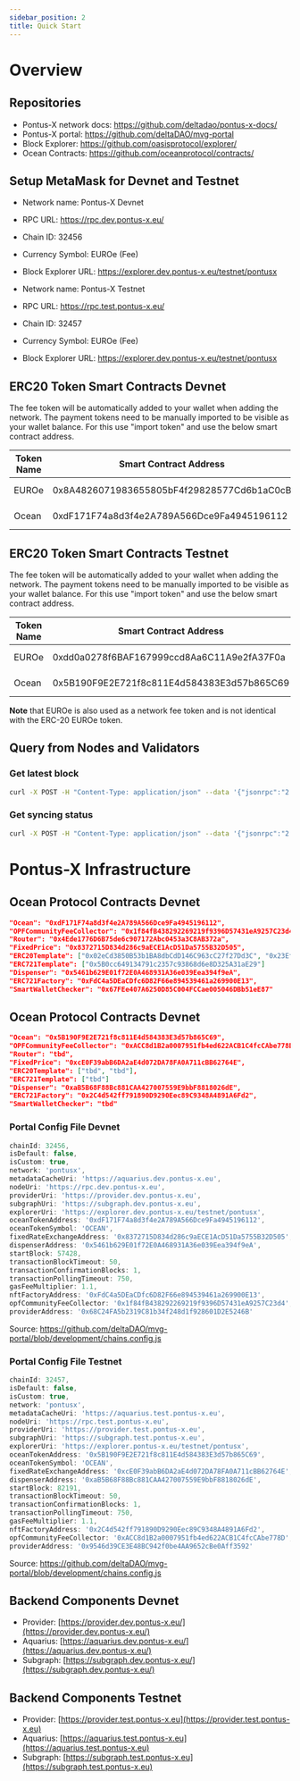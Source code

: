 ```yaml
---
sidebar_position: 2
title: Quick Start
---
```


# Overview

## Repositories

- Pontus-X network docs: https://github.com/deltadao/pontus-x-docs/
- Pontus-X portal: https://github.com/deltaDAO/mvg-portal
- Block Explorer: https://github.com/oasisprotocol/explorer/
- Ocean Contracts: https://github.com/oceanprotocol/contracts/

## Setup MetaMask for Devnet and Testnet

- Network name: Pontus-X Devnet
- RPC URL: https://rpc.dev.pontus-x.eu/
- Chain ID: 32456
- Currency Symbol: EUROe (Fee)
- Block Explorer URL: https://explorer.dev.pontus-x.eu/testnet/pontusx

- Network name: Pontus-X Testnet
- RPC URL: https://rpc.test.pontus-x.eu/
- Chain ID: 32457
- Currency Symbol: EUROe (Fee)
- Block Explorer URL: https://explorer.dev.pontus-x.eu/testnet/pontusx

## ERC20 Token Smart Contracts Devnet

The fee token will be automatically added to your wallet when adding the network. The payment tokens need to be manually imported to be visible as your wallet balance. For this use "import token" and use the below smart contract address.

| Token Name | Smart Contract Address                     | Comment       |
| ---------- | ------------------------------------------ | ------------- |
| EUROe      | 0x8A4826071983655805bF4f29828577Cd6b1aC0cB | Payment Token |
| Ocean      | 0xdF171F74a8d3f4e2A789A566Dce9Fa4945196112 | Payment Token |

## ERC20 Token Smart Contracts Testnet

The fee token will be automatically added to your wallet when adding the network. The payment tokens need to be manually imported to be visible as your wallet balance. For this use "import token" and use the below smart contract address.

| Token Name | Smart Contract Address                     | Comment       |
| ---------- | ------------------------------------------ | ------------- |
| EUROe      | 0xdd0a0278f6BAF167999ccd8Aa6C11A9e2fA37F0a | Payment Token |
| Ocean      | 0x5B190F9E2E721f8c811E4d584383E3d57b865C69 | Payment Token |

**Note** that EUROe is also used as a network fee token and is not identical with the ERC-20 EUROe token.

## Query from Nodes and Validators

### Get latest block

```bash
curl -X POST -H "Content-Type: application/json" --data '{"jsonrpc":"2.0","method":"eth_getBlockByNumber","params":["latest", false],"id":1}' https://rpc.dev.pontus-x.eu/
```

### Get syncing status

```bash
curl -X POST -H "Content-Type: application/json" --data '{"jsonrpc":"2.0","method":"eth_syncing","params":[],"id":1}' https://rpc.dev.pontus-x.eu/
```

# Pontus-X Infrastructure

## Ocean Protocol Contracts Devnet

```json
"Ocean": "0xdF171F74a8d3f4e2A789A566Dce9Fa4945196112",
"OPFCommunityFeeCollector": "0x1f84fB438292269219f9396D57431eA9257C23d4",
"Router": "0x4Ede1776D6B75de6c907172Abc0453a3C8AB372a",
"FixedPrice": "0x8372715D834d286c9aECE1AcD51Da5755B32D505",
"ERC20Template": ["0x02eCd3850B53b1BA8dbCdD146C963cC27f27Dd3C", "0x23Efb300c8778d6842bB0cCBD07D356eCeB97070"],
"ERC721Template": ["0x5B0cc649134791c2357c93868d6e8D325A31aE29"]
"Dispenser": "0x5461b629E01f72E0A468931A36e039Eea394f9eA",
"ERC721Factory": "0xFdC4a5DEaCDfc6D82F66e894539461a269900E13",
"SmartWalletChecker": "0x67FEe407A6250D85C004FCCae005046DBb51eE87"
```

## Ocean Protocol Contracts Devnet

```json
"Ocean": "0x5B190F9E2E721f8c811E4d584383E3d57b865C69",
"OPFCommunityFeeCollector": "0xACC8d1B2a0007951fb4ed622ACB1C4fcCAbe778D",
"Router": "tbd",
"FixedPrice": "0xcE0F39abB6DA2aE4d072DA78FA0A711cBB62764E",
"ERC20Template": ["tbd", "tbd"],
"ERC721Template": ["tbd"]
"Dispenser": "0xaB5B68F88Bc881CAA427007559E9bbF8818026dE",
"ERC721Factory": "0x2C4d542ff791890D9290Eec89C9348A4891A6Fd2",
"SmartWalletChecker": "tbd"
```

### Portal Config File Devnet

```javascript
chainId: 32456,
isDefault: false,
isCustom: true,
network: 'pontusx',
metadataCacheUri: 'https://aquarius.dev.pontus-x.eu',
nodeUri: 'https://rpc.dev.pontus-x.eu',
providerUri: 'https://provider.dev.pontus-x.eu',
subgraphUri: 'https://subgraph.dev.pontus-x.eu',
explorerUri: 'https://explorer.dev.pontus-x.eu/testnet/pontusx',
oceanTokenAddress: '0xdF171F74a8d3f4e2A789A566Dce9Fa4945196112',
oceanTokenSymbol: 'OCEAN',
fixedRateExchangeAddress: '0x8372715D834d286c9aECE1AcD51Da5755B32D505',
dispenserAddress: '0x5461b629E01f72E0A468931A36e039Eea394f9eA',
startBlock: 57428,
transactionBlockTimeout: 50,
transactionConfirmationBlocks: 1,
transactionPollingTimeout: 750,
gasFeeMultiplier: 1.1,
nftFactoryAddress: '0xFdC4a5DEaCDfc6D82F66e894539461a269900E13',
opfCommunityFeeCollector: '0x1f84fB438292269219f9396D57431eA9257C23d4',
providerAddress: '0x68C24FA5b2319C81b34f248d1f928601D2E5246B'
```

Source: https://github.com/deltaDAO/mvg-portal/blob/development/chains.config.js

### Portal Config File Testnet

```javascript
chainId: 32457,
isDefault: false,
isCustom: true,
network: 'pontusx',
metadataCacheUri: 'https://aquarius.test.pontus-x.eu',
nodeUri: 'https://rpc.test.pontus-x.eu',
providerUri: 'https://provider.test.pontus-x.eu',
subgraphUri: 'https://subgraph.test.pontus-x.eu',
explorerUri: 'https://explorer.pontus-x.eu/testnet/pontusx',
oceanTokenAddress: '0x5B190F9E2E721f8c811E4d584383E3d57b865C69',
oceanTokenSymbol: 'OCEAN',
fixedRateExchangeAddress: '0xcE0F39abB6DA2aE4d072DA78FA0A711cBB62764E',
dispenserAddress: '0xaB5B68F88Bc881CAA427007559E9bbF8818026dE',
startBlock: 82191,
transactionBlockTimeout: 50,
transactionConfirmationBlocks: 1,
transactionPollingTimeout: 750,
gasFeeMultiplier: 1.1,
nftFactoryAddress: '0x2C4d542ff791890D9290Eec89C9348A4891A6Fd2',
opfCommunityFeeCollector: '0xACC8d1B2a0007951fb4ed622ACB1C4fcCAbe778D',
providerAddress: '0x9546d39CE3E48BC942f0be4AA9652cBe0Aff3592'
```

Source: https://github.com/deltaDAO/mvg-portal/blob/development/chains.config.js

## Backend Components Devnet

- Provider: [https://provider.dev.pontus-x.eu/](https://provider.dev.pontus-x.eu/)
- Aquarius: [https://aquarius.dev.pontus-x.eu/](https://aquarius.dev.pontus-x.eu/)
- Subgraph: [https://subgraph.dev.pontus-x.eu/](https://subgraph.dev.pontus-x.eu/)

## Backend Components Testnet

- Provider: [https://provider.test.pontus-x.eu](https://provider.test.pontus-x.eu)
- Aquarius: [https://aquarius.test.pontus-x.eu](https://aquarius.test.pontus-x.eu)
- Subgraph: [https://subgraph.test.pontus-x.eu](https://subgraph.test.pontus-x.eu)

